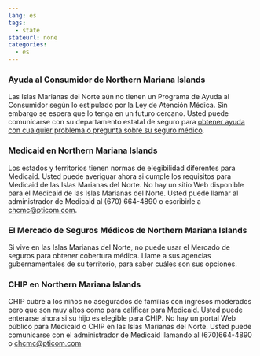 ```yaml
--- 
lang: es 
tags: 
  - state
stateurl: none
categories: 
  - es
--- 
```


### Ayuda al Consumidor de Northern Mariana Islands

Las Islas Marianas del Norte aún no tienen un Programa de Ayuda al Consumidor según lo estipulado por la Ley de Atención Médica. Sin embargo se espera que lo tenga en un futuro cercano. Usted puede comunicarse con su departamento estatal de seguro para [obtener ayuda con cualquier problema o pregunta sobre su seguro médico](https://commerce.gov.mp/). 

### Medicaid en Northern Mariana Islands

Los estados y territorios tienen normas de elegibilidad diferentes para Medicaid. Usted puede averiguar ahora si cumple los requisitos para Medicaid de las Islas Marianas del Norte. No hay un sitio Web disponible para el Medicaid de las Islas Marianas del Norte. Usted puede llamar al administrador de Medicaid al (670) 664-4890 o escribirle a chcmc@pticom.com. 

###  El Mercado de Seguros Médicos de Northern Mariana Islands

Si vive en las Islas Marianas del Norte, no puede usar el Mercado de seguros para obtener cobertura médica. Llame a sus agencias gubernamentales de su territorio, para saber cuáles son sus opciones. 

### CHIP en Northern Mariana Islands

CHIP cubre a los niños no asegurados de familias con ingresos moderados pero que son muy altos como para calificar para Medicaid. Usted puede enterarse ahora si su hijo es elegible para CHIP. No hay un portal Web público para Medicaid o CHIP en las Islas Marianas del Norte. Usted puede comunicarse con el administrador de Medicaid llamando al (670)664-4890 o chcmc@pticom.com
